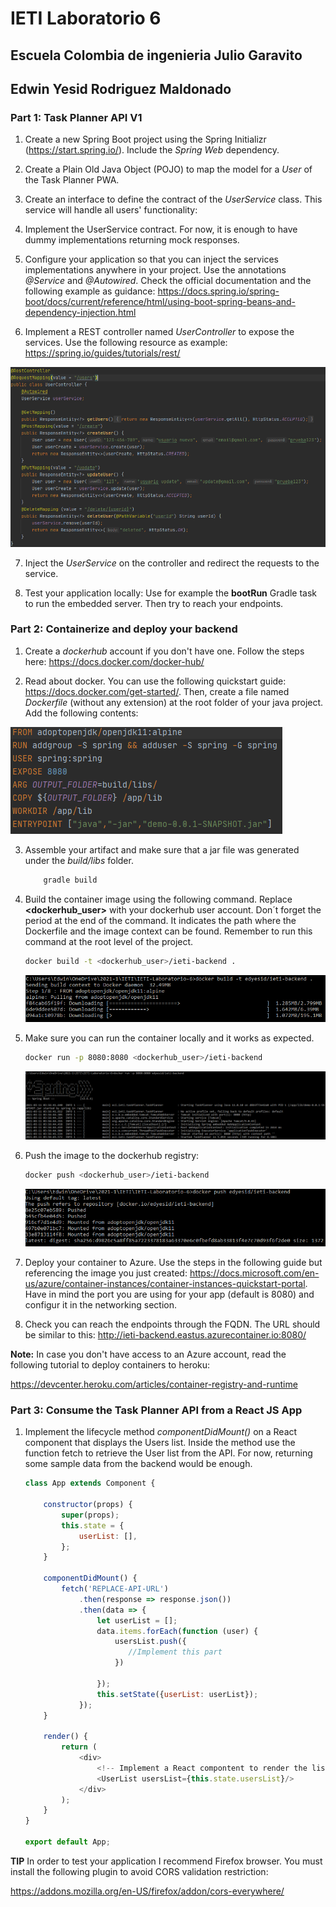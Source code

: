 # IETI Laboratorio 6

## Escuela Colombia de ingenieria Julio Garavito

## Edwin Yesid Rodriguez Maldonado

### Part 1: Task Planner API V1

1. Create a new Spring Boot project using the Spring Initializr (https://start.spring.io/). Include the *Spring Web* dependency.

2. Create a Plain Old Java Object (POJO) to map the model for a *User* of the Task Planner PWA.

3. Create an interface to define the contract of the *UserService* class. This service will handle all users' functionality:

[](img/interface.png)

4. Implement the UserService contract. For now, it is enough to have dummy implementations returning mock responses.

5. Configure your application so that you can inject the services implementations anywhere in your project. Use the annotations *@Service* and *@Autowired*. Check the official documentation and the following example as guidance:
https://docs.spring.io/spring-boot/docs/current/reference/html/using-boot-spring-beans-and-dependency-injection.html

6. Implement a REST controller named *UserController* to expose the services. Use the following resource as example:
https://spring.io/guides/tutorials/rest/

![](img/controller.png)

7. Inject the *UserService* on the controller and redirect the requests to the service.

8. Test your application locally: Use for example the __bootRun__ Gradle task to run the embedded server. Then try to reach your endpoints. 

### Part 2: Containerize and deploy your backend

1. Create a *dockerhub* account if you don't have one. Follow the steps here: https://docs.docker.com/docker-hub/

2. Read about docker. You can use the following quickstart guide: https://docs.docker.com/get-started/. Then, create a file named *Dockerfile* (without any extension) at the root folder of your java project. Add the following contents:

![](img/dockerfile.png)

3. Assemble your artifact and make sure that a jar file was generated under the *build/libs* folder.

    ```bash
        gradle build
    ```

4. Build the container image using the following command. Replace __<dockerhub_user>__ with your dockerhub user account. Don´t forget the period at the end of the command. It indicates the path where the Dockerfile and the image context can be found. Remember to run this command at the root level of the project.

    ```bash
    docker build -t <dockerhub_user>/ieti-backend .
    ```
	
	![](img/docker1.png)
	

5. Make sure you can run the container locally and it works as expected.

    ```bash
    docker run -p 8080:8080 <dockerhub_user>/ieti-backend
    ```
	
	![](img/docker2.png)

6. Push the image to the dockerhub registry:

    ```bash
    docker push <dockerhub_user>/ieti-backend
    ```
	
	![](img/docker3.png)

7. Deploy your container to Azure. Use the steps in the following guide but referencing the image you just created:
https://docs.microsoft.com/en-us/azure/container-instances/container-instances-quickstart-portal. Have in mind the port you are using for your app (default is 8080) and configur it in the networking section.

8. Check you can reach the endpoints through the FQDN. The URL should be similar to this: http://ieti-backend.eastus.azurecontainer.io:8080/

__Note:__ In case you don't have access to an Azure account, read the following tutorial to deploy containers to heroku:

https://devcenter.heroku.com/articles/container-registry-and-runtime

### Part 3: Consume the Task Planner API from a React JS App

1. Implement the lifecycle method *componentDidMount()* on a React component that displays the Users list. Inside the method use the function fetch to retrieve the User list from the API. For now, returning some sample data from the backend would be enough.
    ```javascript
    class App extends Component {
    
        constructor(props) {
            super(props);
            this.state = {
                userList: [],
            };
        }

        componentDidMount() {
            fetch('REPLACE-API-URL')
                .then(response => response.json())
                .then(data => {
                    let userList = [];
                    data.items.forEach(function (user) {
                        usersList.push({
                           //Implement this part
                        })
    
                    });
                    this.setState({userList: userList});
                });
        }

        render() {
            return (
                <div>
                    <!-- Implement a React compontent to render the list -->
                    <UserList usersList={this.state.usersList}/>
                </div>
            );
        }
    }

    export default App;
    ```

__TIP__ In order to test your application I recommend Firefox browser. You must install the following plugin to avoid CORS validation restriction:

 https://addons.mozilla.org/en-US/firefox/addon/cors-everywhere/
